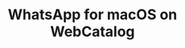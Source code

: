---
name: WhatsApp
category: Social Networking
featured: true
title: WhatsApp for macOS on WebCatalog
key: whatsapp
fullUrl: 'https://web.whatsapp.com'
hostname: web.whatsapp.com

---
